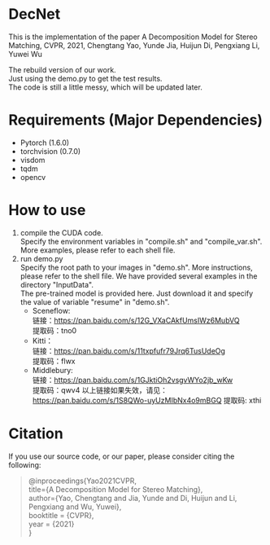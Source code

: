  # DecNet
This is the implementation of the paper A Decomposition Model for Stereo Matching, CVPR, 2021, Chengtang Yao, Yunde Jia, Huijun Di, Pengxiang Li, Yuwei Wu

The rebuild version of our work.   
Just using the demo.py to get the test results.   
The code is still a little messy, which will be updated later.   


# Requirements (Major Dependencies)
* Pytorch (1.6.0)
* torchvision (0.7.0)
* visdom
* tqdm
* opencv

# How to use
1. compile the CUDA code.  
   Specify the environment variables in "compile.sh" and "compile_var.sh". More examples, please refer to each shell file.
2. run demo.py  
   Specify the root path to your images in "demo.sh". More instructions, please refer to the shell file. We have provided several examples in the directory "InputData".   
   The pre-trained model is provided here. Just download it and specify the value of variable "resume" in "demo.sh".   
   + Sceneflow:   
       链接：https://pan.baidu.com/s/12G_VXaCAkfUmsIWz6MubVQ   
       提取码：tno0   
   + Kitti：  
       链接：https://pan.baidu.com/s/11txpfufr79Jrq6TusUdeOg   
       提取码：flwx   
   + Middlebury:  
       链接：https://pan.baidu.com/s/1GJktiOh2vsgvWYo2jb_wKw   
       提取码：qwv4 
   以上链接如果失效，请见：https://pan.baidu.com/s/1S8QWo-uyUzMIbNx4o9mBGQ 提取码: xthi

# Citation
If you use our source code, or our paper, please consider citing the following:
> @inproceedings{Yao2021CVPR,  
  title={A Decomposition Model for Stereo Matching},  
  author={Yao, Chengtang and Jia, Yunde and Di, Huijun and Li, Pengxiang and Wu, Yuwei},  
  booktitle = {CVPR},  
  year = {2021}   
}

